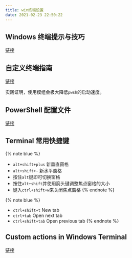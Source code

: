 ```yaml
---
title: win终端设置
date: 2021-02-23 22:50:22
---
```

## Windows 终端提示与技巧
[链接](https://docs.microsoft.com/zh-cn/windows/terminal/tips-and-tricks)

## 自定义终端指南
[链接](https://docs.microsoft.com/zh-cn/windows/terminal/custom-terminal-gallery/custom-schemes)

实践证明，使用模组会极大降低`pwsh`的启动速度。

## PowerShell 配置文件
[链接](https://docs.microsoft.com/zh-cn/powershell/module/microsoft.powershell.core/about/about_profiles?view=powershell-7.1)

## Terminal 常用快捷键
{% note blue %}
- `alt+shift+plus` 新垂直窗格
- `alt+shift+-` 新水平窗格
- 按住`alt`键即可切换窗格
- 按住`alt+shift`并使用箭头键调整焦点窗格的大小
- 键入`ctrl+shift+w`来关闭焦点窗格
{% endnote %}

{% note blue %}
- `ctrl+shift+t` New tab
- `ctrl+tab` Open next tab
- `ctrl+shift+tab` Open previous tab
{% endnote %}

## Custom actions in Windows Terminal
[链接](https://docs.microsoft.com/zh-cn/windows/terminal/customize-settings/actions)